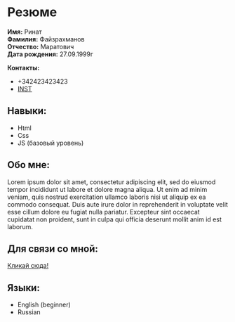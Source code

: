 # Резюме <br>
**Имя:** Ринат\
**Фамилия:** Файзрахманов\
**Отчество:** Маратович\
**Дата рождения:** 27.09.1999г

**Контакты:** 
- +342423423423
- [INST](https://www.instagram.com/krz.dm/)

## Навыки: ## 
- Html
- Css
- JS (базовый уровень)

## Обо мне: ## 
Lorem ipsum dolor sit amet, consectetur adipiscing elit, sed do eiusmod tempor incididunt ut labore et dolore magna aliqua. Ut enim ad minim veniam, quis nostrud exercitation ullamco laboris nisi ut aliquip ex ea commodo consequat. Duis aute irure dolor in reprehenderit in voluptate velit esse cillum dolore eu fugiat nulla pariatur. Excepteur sint occaecat cupidatat non proident, sunt in culpa qui officia deserunt mollit anim id est laborum. 

## Для связи со мной: ##
[Кликай сюда!](https://www.google.com/?hl=ru)

## Языки: ##
- English (beginner)
- Russian 
